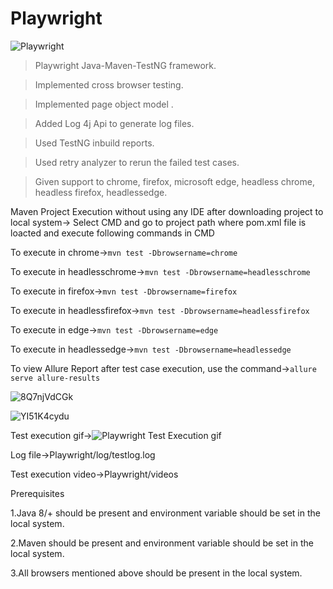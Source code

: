 # Playwright

![Playwright](https://user-images.githubusercontent.com/52770689/136776927-6fc1bf5d-bb11-4399-9b45-bcb4b7fe311f.png)

> Playwright Java-Maven-TestNG framework. 

> Implemented cross browser testing. 

> Implemented page object model .

> Added Log 4j Api to generate log files.

> Used TestNG inbuild reports. 

> Used retry analyzer to rerun the failed test cases.

> Given support to chrome, firefox, microsoft edge, headless chrome, headless firefox, headlessedge. 

Maven Project Execution without using any IDE after downloading project to local system-> Select CMD and go to project path where pom.xml file is loacted and execute following commands in CMD

To execute in chrome->`mvn test -Dbrowsername=chrome`

To execute in headlesschrome->`mvn test -Dbrowsername=headlesschrome`

To execute in firefox->`mvn test -Dbrowsername=firefox`

To execute in headlessfirefox->`mvn test -Dbrowsername=headlessfirefox`

To execute in edge->`mvn test -Dbrowsername=edge`

To execute in headlessedge->`mvn test -Dbrowsername=headlessedge`

To view Allure Report after test case execution, use the command->`allure serve allure-results`

![8Q7njVdCGk](https://user-images.githubusercontent.com/52770689/137688801-d285cc87-bca8-4e37-be0f-877520a88355.png)

![YI51K4cydu](https://user-images.githubusercontent.com/52770689/137689188-92579862-05d4-4f6f-84b5-24df7066e830.png)

Test execution gif->![Playwright Test Execution gif](https://user-images.githubusercontent.com/52770689/137693871-0978766a-07cc-4f2e-9b99-b2f41b146923.gif)

Log file->Playwright/log/testlog.log

Test execution video->Playwright/videos

Prerequisites

1.Java 8/+ should be present and environment variable should be set in the local system.

2.Maven should be present and environment variable should be set in the local system.

3.All browsers mentioned above should be present in the local system.

